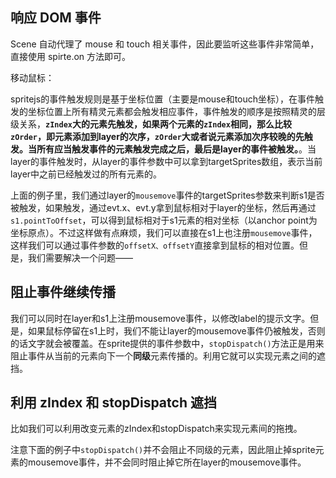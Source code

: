 ## 响应 DOM 事件

Scene 自动代理了 mouse 和 touch 相关事件，因此要监听这些事件非常简单，直接使用 spirte.on 方法即可。

移动鼠标：

<div id="dom-events" class="sprite-container"></div>

<!-- demo: dom-events -->

spritejs的事件触发规则是基于坐标位置（主要是mouse和touch坐标），在事件触发的坐标位置上所有精灵元素都会触发相应事件，事件触发的顺序是按照精灵的层级关系，**`zIndex`大的元素先触发，如果两个元素的`zIndex`相同，那么比较`zOrder`，即元素添加到layer的次序，`zOrder`大或者说元素添加次序较晚的先触发。当所有应当触发事件的元素触发完成之后，最后是layer的事件被触发。**。当layer的事件触发时，从layer的事件参数中可以拿到targetSprites数组，表示当前layer中之前已经触发过的所有元素的。

上面的例子里，我们通过layer的`mousemove`事件的targetSprites参数来判断s1是否被触发，如果触发，通过evt.x、evt.y拿到鼠标相对于layer的坐标，然后再通过`s1.pointToOffset`，可以得到鼠标相对于s1元素的相对坐标（以anchor point为坐标原点）。不过这样做有点麻烦，我们可以直接在s1上也注册`mousemove`事件，这样我们可以通过事件参数的`offsetX、offsetY`直接拿到鼠标的相对位置。但是，我们需要解决一个问题——

## 阻止事件继续传播

我们可以同时在layer和s1上注册mousemove事件，以修改label的提示文字。但是，如果鼠标停留在s1上时，我们不能让layer的mousemove事件仍被触发，否则的话文字就会被覆盖。在sprite提供的事件参数中，`stopDispatch()`方法正是用来阻止事件从当前的元素向下一个**同级**元素传播的。利用它就可以实现元素之间的遮挡。

<div id="dom-events-stop-dispatch" class="sprite-container"></div>

<!-- demo: dom-events-stop-dispatch -->

## 利用 zIndex 和 stopDispatch 遮挡

比如我们可以利用改变元素的zIndex和stopDispatch来实现元素间的拖拽。

注意下面的例子中`stopDispatch()`并不会阻止不同级的元素，因此阻止掉sprite元素的mousemove事件，并不会同时阻止掉它所在layer的mousemove事件。

<div id="dragdrop" class="sprite-container"></div>

<!-- demo: dragdrop -->



<script src="/js/behavior.js"></script>
